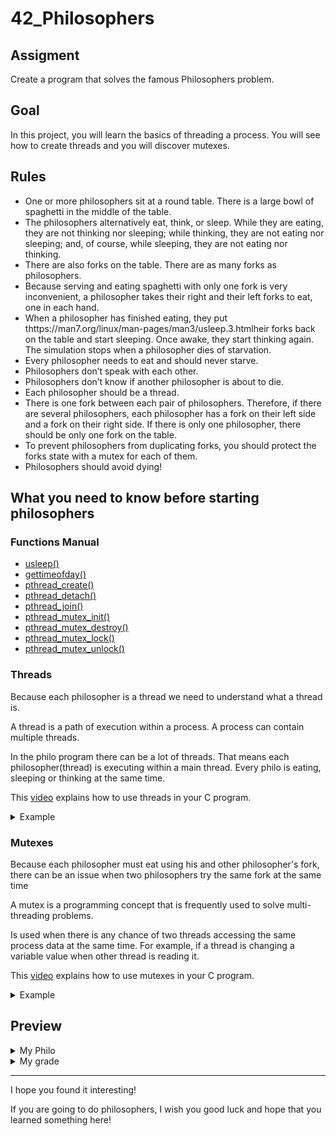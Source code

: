 # 42_Philosophers

## Assigment

Create a program that solves the famous Philosophers problem. 

## Goal

In this project, you will learn the basics of threading a process. You will see how to create threads and you will discover mutexes.

## Rules

  - One or more philosophers sit at a round table. There is a large bowl of spaghetti in the middle of the table.
  - The philosophers alternatively eat, think, or sleep. While they are eating, they are not thinking nor sleeping; while thinking, they are not eating nor sleeping; and, of course, while sleeping, they are not eating nor thinking.
  - There are also forks on the table. There are as many forks as philosophers.
  - Because serving and eating spaghetti with only one fork is very inconvenient, a philosopher takes their right and their left forks to eat, one in each hand.
  - When a philosopher has finished eating, they put thttps://man7.org/linux/man-pages/man3/usleep.3.htmlheir forks back on the table and start sleeping. Once awake, they start thinking again. The simulation stops when a philosopher dies of starvation.
  - Every philosopher needs to eat and should never starve.
  - Philosophers don’t speak with each other.
  - Philosophers don’t know if another philosopher is about to die.
  - Each philosopher should be a thread.
  - There is one fork between each pair of philosophers. Therefore, if there are several philosophers, each philosopher has a fork on their left side and a fork on their right side. If there is only one philosopher, there should be only one fork on the table.
  - To prevent philosophers from duplicating forks, you should protect the forks state with a mutex for each of them.
  - Philosophers should avoid dying!
  
## What you need to know before starting philosophers

### Functions Manual

  - <a href="https://man7.org/linux/man-pages/man3/usleep.3.html">usleep()</a> 
  - <a href="https://man7.org/linux/man-pages/man2/settimeofday.2.html">gettimeofday()</a> 
  - <a href="https://man7.org/linux/man-pages/man3/pthread_create.3p.html">pthread_create()</a>
  - <a href="https://man7.org/linux/man-pages/man3/pthread_detach.3p.html">pthread_detach()</a>
  - <a href="https://man7.org/linux/man-pages/man3/pthread_join.3p.html">pthread_join()</a>
  - <a href="https://man7.org/linux/man-pages/man3/pthread_mutex_init.3p.html">pthread_mutex_init()</a> 
  - <a href="https://man7.org/linux/man-pages/man3/pthread_mutex_destroy.3p.html">pthread_mutex_destroy()</a> 
  - <a href="https://man7.org/linux/man-pages/man3/pthread_mutex_lock.3p.html">pthread_mutex_lock()</a> 
  - <a href="https://man7.org/linux/man-pages/man3/pthread_mutex_unlock.3p.html">pthread_mutex_unlock()</a> 

### Threads

Because each philosopher is a thread we need to understand what a thread is.

A thread is a path of execution within a process. A process can contain multiple threads.

In the philo program there can be a lot of threads. That means each philosopher(thread) is executing within a main thread. Every philo is eating, sleeping or thinking at the same time.

This <a href="https://www.youtube.com/watch?v=d9s_d28yJq0&t=287s">video</a> explains how to use threads in your C program.

<details><summary>Example</summary>
  
  ![image](https://user-images.githubusercontent.com/91686183/190930361-324d337c-5960-4ea3-973a-1315be931b0f.png)

</details>

### Mutexes

Because each philosopher must eat using his and other philosopher's fork, there can be an issue when two philosophers try the same fork at the same time 

A mutex is a programming concept that is frequently used to solve multi-threading problems.

Is used when there is any chance of two threads accessing the same process data at the same time. For example, if a thread is changing a variable value when other thread is reading it.

This <a href="https://www.youtube.com/watch?v=oq29KUy29iQ&t=306s">video</a> explains how to use mutexes in your C program.

<details><summary>Example</summary>
  
  ![image](https://user-images.githubusercontent.com/91686183/190930661-b8c051ca-4cce-488b-8295-fc9886a9f872.png)
  
</details>

## Preview

<details><summary>My Philo</summary>
  
  
</details>

<details><summary>My grade</summary>
  
  ![image](https://user-images.githubusercontent.com/91686183/169927289-9e8dcfa1-7789-4b1d-a6fb-b9d1b8f90dce.png)
  
</details>

<hr>

I hope you found it interesting!

If you are going to do philosophers, I wish you good luck and hope that you learned something here!
